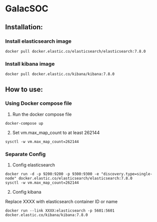 # GalacSOC
## Installation:
### Install elasticsearch image
```
docker pull docker.elastic.co/elasticsearch/elasticsearch:7.8.0
```
### Install kibana image
```
docker pull docker.elastic.co/kibana/kibana:7.8.0

```
## How to use:
### Using Docker compose file

1. Run the docker compose file 
```
docker-compose up
```
2. Set vm.max_map_count to at least 262144
```
sysctl -w vm.max_map_count=262144
```
### Separate Config 
1. Config elasticsearch
```
docker run -d -p 9200:9200 -p 9300:9300 -e "discovery.type=single-node" docker.elastic.co/elasticsearch/elasticsearch:7.8.0
sysctl -w vm.max_map_count=262144

```
2. Config kibana

Replace XXXX with elasticsearch container ID or name 

```
docker run --link XXXX:elasticsearch -p 5601:5601 docker.elastic.co/kibana/kibana:7.8.0
```
